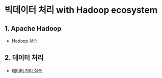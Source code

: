 # 빅데이터 처리 with Hadoop ecosystem
## 1. Apache Hadoop
- [Hadoop 실습](01-hadoop/README.md)

## 2. 데이터 처리
- [데이터 처리 실습]()
